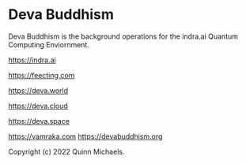 # Deva Buddhism

Deva Buddhism is the background operations for the indra.ai Quantum Computing Enviornment. 

https://indra.ai 

https://feecting.com

https://deva.world

https://deva.cloud

https://deva.space

https://vamraka.com
https://devabuddhism.org

Copyright (c) 2022 Quinn Michaels.
